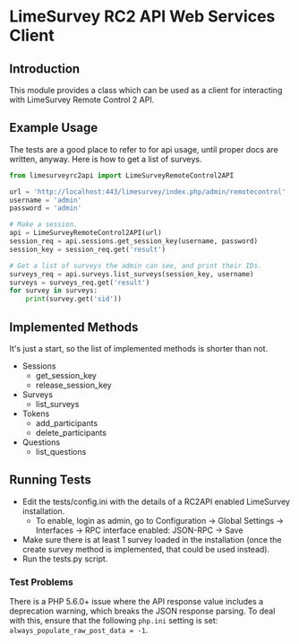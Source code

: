 # LimeSurvey RC2 API Web Services Client


## Introduction
This module provides a class which can be used as a client for interacting with LimeSurvey Remote Control 2 API.


## Example Usage
The tests are a good place to refer to for api usage, until proper docs are written, anyway. Here is how to get a list of surveys.

```python
from limesurveyrc2api import LimeSurveyRemoteControl2API

url = 'http://localhost:443/limesurvey/index.php/admin/remotecontrol'
username = 'admin'
password = 'admin'

# Make a session.
api = LimeSurveyRemoteControl2API(url)
session_req = api.sessions.get_session_key(username, password)
session_key = session_req.get('result')

# Get a list of surveys the admin can see, and print their IDs.
surveys_req = api.surveys.list_surveys(session_key, username)
surveys = surveys_req.get('result')
for survey in surveys:
    print(survey.get('sid'))
```

## Implemented Methods
It's just a start, so the list of implemented methods is shorter than not.

- Sessions
  + get_session_key
  + release_session_key
- Surveys
  + list_surveys
- Tokens
  + add_participants
  + delete_participants
- Questions
  + list_questions


## Running Tests
- Edit the tests/config.ini with the details of a RC2API enabled LimeSurvey installation.
  - To enable, login as admin, go to Configuration -> Global Settings -> Interfaces -> RPC interface enabled: JSON-RPC -> Save
- Make sure there is at least 1 survey loaded in the installation (once the create survey method is implemented, that could be used instead).
- Run the tests.py script.


### Test Problems

There is a PHP 5.6.0+ issue where the API response value includes a deprecation warning, which breaks the JSON response parsing. To deal with this, ensure that the following `php.ini` setting is set: `always_populate_raw_post_data = -1`.